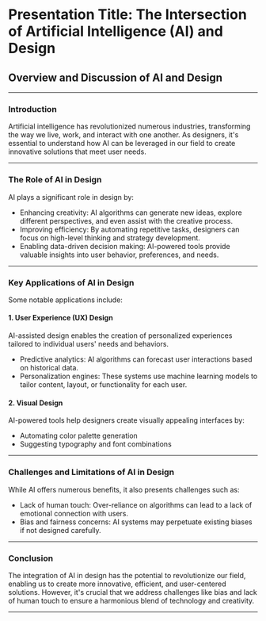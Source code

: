 # Presentation Title: The Intersection of Artificial Intelligence (AI) and Design

## Overview and Discussion of AI and Design

---

### Introduction

Artificial intelligence has revolutionized numerous industries, transforming the way we live, work, and interact with one another. As designers, it's essential to understand how AI can be leveraged in our field to create innovative solutions that meet user needs.

---

### The Role of AI in Design

AI plays a significant role in design by:

* Enhancing creativity: AI algorithms can generate new ideas, explore different perspectives, and even assist with the creative process.
* Improving efficiency: By automating repetitive tasks, designers can focus on high-level thinking and strategy development.
* Enabling data-driven decision making: AI-powered tools provide valuable insights into user behavior, preferences, and needs.

---

### Key Applications of AI in Design

Some notable applications include:

#### 1. User Experience (UX) Design

AI-assisted design enables the creation of personalized experiences tailored to individual users' needs and behaviors.

* Predictive analytics: AI algorithms can forecast user interactions based on historical data.
* Personalization engines: These systems use machine learning models to tailor content, layout, or functionality for each user.

#### 2. Visual Design

AI-powered tools help designers create visually appealing interfaces by:

* Automating color palette generation
* Suggesting typography and font combinations

---

### Challenges and Limitations of AI in Design

While AI offers numerous benefits, it also presents challenges such as:

* Lack of human touch: Over-reliance on algorithms can lead to a lack of emotional connection with users.
* Bias and fairness concerns: AI systems may perpetuate existing biases if not designed carefully.

---

### Conclusion

The integration of AI in design has the potential to revolutionize our field, enabling us to create more innovative, efficient, and user-centered solutions. However, it's crucial that we address challenges like bias and lack of human touch to ensure a harmonious blend of technology and creativity.

---